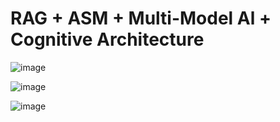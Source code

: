  # RAG + ASM + Multi-Model Al + Cognitive Architecture


![image](https://github.com/Siddhartha082/AI-Architecture-2024/assets/110781138/6d990df1-8c78-41fa-8f4d-9561e7f45ec9)

![image](https://github.com/Siddhartha082/AI-Architecture-2024/assets/110781138/a11a5796-d28c-4b2f-bf1f-6e0f2f76b68a)



![image](https://github.com/Siddhartha082/AI-Architecture-2024/assets/110781138/af2b9e83-1d0a-433b-9175-5c6fe9f6c235)
